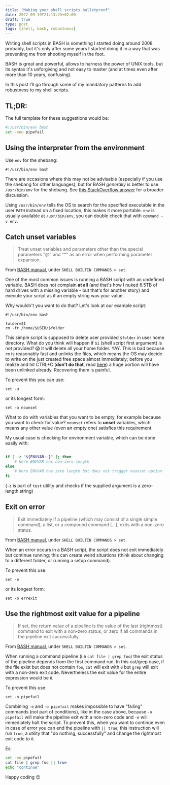 ```yaml
---
title: "Making your shell scripts bulletproof"
date: 2022-09-19T21:13:23+02:00
draft: true
type: post
tags: [shell, bash, robustness]
---
```


Writing shell scripts in BASH is something I started doing around 2008 probably, but it's only after some years I started doing it in a way that was preventing me from shooting myself in the foot.

BASH is great and powerful, allows to harness the power of UNIX tools, but its syntax it's unforgiving and not easy to master (and at times even after more than 10 years, confusing).

In this post I'll go through some of my mandatory patterns to add robustness to my shell scripts.

## TL;DR:

The full template for these suggestions would be:

```bash
#!/usr/bin/env bash
set -euo pipefail
```

## Using the interpreter from the environment

Use `env` for the shebang:
```
#!/usr/bin/env bash
```

There are occasions where this may not be advisable (especially if you use the shebang for other languages), but for BASH _generally_ is better to use `/usr/bin/env` for the shebang. See [this StackOverflow answer][1] for a broader discussion.

Using `/usr/bin/env` tells the OS to search for the specified executable in the user `PATH` instead on a fixed location, this makes it more portable. `env` is usually available at `/usr/bin/env`, you can double check that with `command -v env`.

## Catch unset variables

> Treat unset variables and parameters other than the special parameters "@" and "*" as an error when performing parameter expansion.

From [BASH manual][3], under `SHELL BUILTIN COMMANDS > set`.

One of the most common issues is running a BASH script with an undefined variable. BASH does not complain **at all** (and that's how I nuked 6.5TB of hard drives with a missing variable - but that's for another story) and execute your script as if an empty string was your value.

Why wouldn't you want to do that? Let's look at our example script:

```
#!/usr/bin/env bash

folder=$1
rm -fr /home/$USER/$folder
```

This simple script is supposed to delete user provided `$folder` in user home directory. What do you think will happen if `$1` (shell script first argument) is not provided? 😱 It will delete all your home folder. YAY. 
This is bad because `rm` is reasonably fast and unlinks the files, which means the OS may decide to write on the just created free space almost immediately; before you realize and hit CTRL+C (**don't do that**, read [here][2]) a huge portion will have been unlinked already. Recovering them is painful.

To prevent this you can use:
```
set -u
```
or its longest form:
```
set -o nounset
```

What to do with variables that you want to be empty, for example because you want to check for value? `nounset` refers to **unset** variables, which means any other value (even an empty one) satisfies this requirement.

My usual case is checking for environment variable, which can be done easily with:

```bash

if [ -z "${ENVVAR:-}" ]; then
    # here ENVVAR has non-zero length
else
    # here ENVVAR has zero length but does not trigger nounset option
fi
```

(`-z` is part of `test` utility and checks if the supplied argument is a zero-length string)

## Exit on error

> Exit immediately if a pipeline (which may consist of a single simple command), a list, or a compound command […], exits with a non-zero  status.

From [BASH manual][3], under `SHELL BUILTIN COMMANDS > set`.

When an error occurs in a BASH script, the script does not exit immediately but continue running; this can create weird situations (think about changing to a different folder, or running a setup command).

To prevent this use:
```
set -e
```
or its longest form:
```
set -o errexit
```

## Use the rightmost exit value for a pipeline

> If set, the return value of a pipeline is the value of the last (rightmost) command to exit with a non-zero status, or zero if all commands in the pipeline exit successfully.  

From [BASH manual][3], under `SHELL BUILTIN COMMANDS > set`.

When running a command pipeline (i.e `cat file | grep foo`) the exit status of the pipeline depends from the first command run. In this cat/grep case, if the file exist but does not contain `foo`, `cat` will exit with `0` but `grep` will exit with a non-zero exit code. Nevertheless the exit value for the entire expression would be `0`.

To prevent this use:
```
set -o pipefail
```

Combining `-e` and `-o pipefail` makes impossible to have "failing" commands (not part of conditions), like in the case above, because `-o pipefail` will make the pipeline exit with a non-zero code and `-e` will immediately halt the script. To prevent this, when you want to continue even in case of error you can end the pipeline with `|| true`; this instruction will run `true`, a utility that "do nothing, successfully" and change the rightmost exit code to `0`.

Es:
```bash
set -eo pipefail
cat file | grep foo || true
echo "continue"
```

Happy coding 😉

[1]: https://unix.stackexchange.com/questions/29608/why-is-it-better-to-use-usr-bin-env-name-instead-of-path-to-name-as-my
[2]: https://unix.stackexchange.com/a/101247/111295
[3]: https://man7.org/linux/man-pages/man1/bash.1.html
